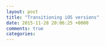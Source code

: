 ```yaml
---
layout: post
title: "Transitioning iOS versions"
date: 2015-11-28 20:06:25 +0000
comments: true
categories: 
---
```


